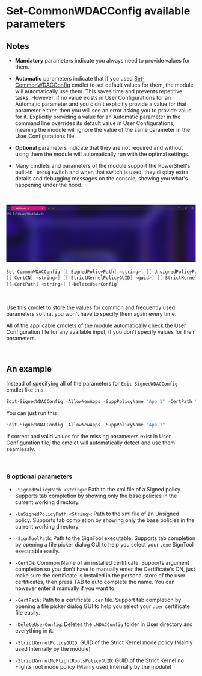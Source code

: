 # Set-CommonWDACConfig available parameters

## Notes

* **Mandatory** parameters indicate you always need to provide values for them.

* **Automatic** parameters indicate that if you used [Set-CommonWDACConfig](https://github.com/HotCakeX/Harden-Windows-Security/wiki/Set-CommonWDACConfig) cmdlet to set default values for them, the module will automatically use them. This saves time and prevents repetitive tasks. However, if no value exists in User Configurations for an Automatic parameter and you didn't explicitly provide a value for that parameter either, then you will see an error asking you to provide value for it. Explicitly providing a value for an Automatic parameter in the command line overrides its default value in User Configurations, meaning the module will ignore the value of the same parameter in the User Configurations file.

* **Optional** parameters indicate that they are not required and without using them the module will automatically run with the optimal settings.

* Many cmdlets and parameters of the module support the PowerShell's built-in `-Debug` switch and when that switch is used, they display extra details and debugging messages on the console, showing you what's happening under the hood.

<br>

![image](https://raw.githubusercontent.com/HotCakeX/.github/main/Pictures/Wiki%20APNGs/Set-CommonWDACConfig/Set-CommonWDACConfig.apng)

```powershell
Set-CommonWDACConfig [[-SignedPolicyPath] <string>] [[-UnsignedPolicyPath] <string>] [[-SignToolPath] <string>]
[[-CertCN] <string>] [[-StrictKernelPolicyGUID] <guid>] [[-StrictKernelNoFlightRootsPolicyGUID] <guid>]
[[-CertPath] <string>] [-DeleteUserConfig] 
```

<br>

Use this cmdlet to store the values for common and frequently used parameters so that you won't have to specify them again every time.

All of the applicable cmdlets of the module automatically check the User Configuration file for any available input, if you don't specify values for their parameters.

<br>

## An example

Instead of specifying all of the parameters for `Edit-SignedWDACConfig` cmdlet like this:

```powershell
Edit-SignedWDACConfig -AllowNewApps -SuppPolicyName "App 1" -CertPath "Path To Certificate.cer" -PolicyPaths "Path To Policy.xml" -CertCN "Certificate Common Name"
```

You can just run this

```powershell
Edit-SignedWDACConfig -AllowNewApps -SuppPolicyName "App 1"
```

If correct and valid values for the missing parameters exist in User Configuration file, the cmdlet will automatically detect and use them seamlessly.

<br>

### 8 optional parameters

* `-SignedPolicyPath <String>`: Path to the xml file of a Signed policy. Supports tab completion by showing only the base policies in the current working directory.

* `-UnSignedPolicyPath <String>`: Path to the xml file of an Unsigned policy. Supports tab completion by showing only the base policies in the current working directory.

* `-SignToolPath`: Path to the SignTool executable. Supports tab completion by opening a file picker dialog GUI to help you select your `.exe` SignTool executable easily.

* `-CertCN`: Common Name of an installed certificate. Supports argument completion so you don't have to manually enter the Certificate's CN, just make sure the certificate is installed in the personal store of the user certificates, then press TAB to auto complete the name. You can however enter it manually if you want to.

* `-CertPath`: Path to a certificate `.cer` file. Support tab completion by opening a file picker dialog GUI to help you select your `.cer` certificate file easily.

* `-DeleteUserConfig`: Deletes the `.WDACConfig` folder in User directory and everything in it.

* `-StrictKernelPolicyGUID`: GUID of the Strict Kernel mode policy (Mainly used Internally by the module)

* `-StrictKernelNoFlightRootsPolicyGUID`: GUID of the Strict Kernel no Flights root mode policy (Mainly used Internally by the module)

<br>
